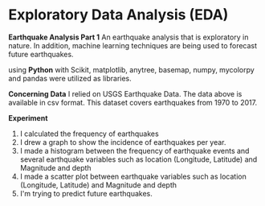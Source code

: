 # Exploratory Data Analysis (EDA)

**Earthquake Analysis Part 1**
An earthquake analysis that is exploratory in nature. In addition, machine learning techniques are being used to forecast future earthquakes. 

using **Python** with Scikit, matplotlib, anytree, basemap, numpy, mycolorpy and pandas were utilized as libraries.

**Concerning Data**
I relied on USGS Earthquake Data.
The data above is available in csv format. This dataset covers earthquakes from 1970 to 2017.

**Experiment**<br>
1. I calculated the frequency of earthquakes<br>
2. I drew a graph to show the incidence of earthquakes per year.<br>
3. I made a histogram between the frequency of earthquake events and several earthquake variables such as location (Longitude, Latitude) and Magnitude and depth<br>
4. I made a scatter plot between earthquake variables such as location (Longitude, Latitude) and Magnitude and depth<br>
5. I'm trying to predict future earthquakes.<br>